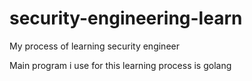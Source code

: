 # security-engineering-learn
My process of learning security engineer

Main program i use for this learning process is golang